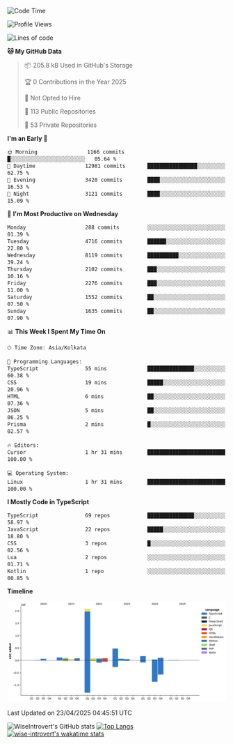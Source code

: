 <!--START_SECTION:waka-->
![Code Time](http://img.shields.io/badge/Code%20Time-2%2C330%20hrs%2058%20mins-blue)

![Profile Views](http://img.shields.io/badge/Profile%20Views-0-blue)

![Lines of code](https://img.shields.io/badge/From%20Hello%20World%20I%27ve%20Written-3.6%20million%20lines%20of%20code-blue)

**🐱 My GitHub Data** 

> 📦 205.8 kB Used in GitHub's Storage 
 > 
> 🏆 0 Contributions in the Year 2025
 > 
> 🚫 Not Opted to Hire
 > 
> 📜 113 Public Repositories 
 > 
> 🔑 53 Private Repositories 
 > 
**I'm an Early 🐤** 

```text
🌞 Morning                1166 commits        █░░░░░░░░░░░░░░░░░░░░░░░░   05.64 % 
🌆 Daytime                12981 commits       ████████████████░░░░░░░░░   62.75 % 
🌃 Evening                3420 commits        ████░░░░░░░░░░░░░░░░░░░░░   16.53 % 
🌙 Night                  3121 commits        ████░░░░░░░░░░░░░░░░░░░░░   15.09 % 
```
📅 **I'm Most Productive on Wednesday** 

```text
Monday                   288 commits         ░░░░░░░░░░░░░░░░░░░░░░░░░   01.39 % 
Tuesday                  4716 commits        ██████░░░░░░░░░░░░░░░░░░░   22.80 % 
Wednesday                8119 commits        ██████████░░░░░░░░░░░░░░░   39.24 % 
Thursday                 2102 commits        ███░░░░░░░░░░░░░░░░░░░░░░   10.16 % 
Friday                   2276 commits        ███░░░░░░░░░░░░░░░░░░░░░░   11.00 % 
Saturday                 1552 commits        ██░░░░░░░░░░░░░░░░░░░░░░░   07.50 % 
Sunday                   1635 commits        ██░░░░░░░░░░░░░░░░░░░░░░░   07.90 % 
```


📊 **This Week I Spent My Time On** 

```text
🕑︎ Time Zone: Asia/Kolkata

💬 Programming Languages: 
TypeScript               55 mins             ███████████████░░░░░░░░░░   60.38 % 
CSS                      19 mins             █████░░░░░░░░░░░░░░░░░░░░   20.96 % 
HTML                     6 mins              ██░░░░░░░░░░░░░░░░░░░░░░░   07.36 % 
JSON                     5 mins              ██░░░░░░░░░░░░░░░░░░░░░░░   06.25 % 
Prisma                   2 mins              █░░░░░░░░░░░░░░░░░░░░░░░░   02.57 % 

🔥 Editors: 
Cursor                   1 hr 31 mins        █████████████████████████   100.00 % 

💻 Operating System: 
Linux                    1 hr 31 mins        █████████████████████████   100.00 % 
```

**I Mostly Code in TypeScript** 

```text
TypeScript               69 repos            ███████████████░░░░░░░░░░   58.97 % 
JavaScript               22 repos            █████░░░░░░░░░░░░░░░░░░░░   18.80 % 
CSS                      3 repos             █░░░░░░░░░░░░░░░░░░░░░░░░   02.56 % 
Lua                      2 repos             ░░░░░░░░░░░░░░░░░░░░░░░░░   01.71 % 
Kotlin                   1 repo              ░░░░░░░░░░░░░░░░░░░░░░░░░   00.85 % 
```



**Timeline**

![Lines of Code chart](https://raw.githubusercontent.com/wise-introvert/wise-introvert/master/assets/bar_graph.png)


 Last Updated on 23/04/2025 04:45:51 UTC
<!--END_SECTION:waka-->

![WiseIntrovert's GitHub stats](https://github-readme-stats.vercel.app/api?username=wise-introvert&count_private=true&show_icons=true)
[![Top Langs](https://github-readme-stats.vercel.app/api/top-langs/?username=wise-introvert&langs_count=10)](https://github.com/anuraghazra/github-readme-stats)
[![wise-introvert's wakatime stats](https://github-readme-stats.vercel.app/api/wakatime?username=wiseintrovert)](https://github.com/anuraghazra/github-readme-stats)
